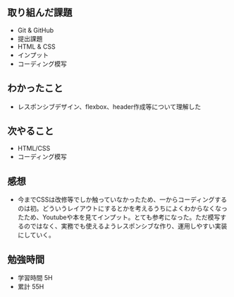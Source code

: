 ## 取り組んだ課題
- Git & GitHub
 - 提出課題
- HTML & CSS
 - インプット
 - コーディング模写

## わかったこと
- レスポンシブデザイン、flexbox、header作成等について理解した

## 次やること
- HTML/CSS
 - コーディング模写

## 感想
- 今までCSSは改修等でしか触っていなかったため、一からコーディングするのは初。どういうレイアウトにするとかを考えるうちによくわからなくなったため、Youtubeや本を見てインプット。とても参考になった。ただ模写するのではなく、実務でも使えるようレスポンシブな作り、運用しやすい実装にしていく。

## 勉強時間
- 学習時間 5H
- 累計 55H
